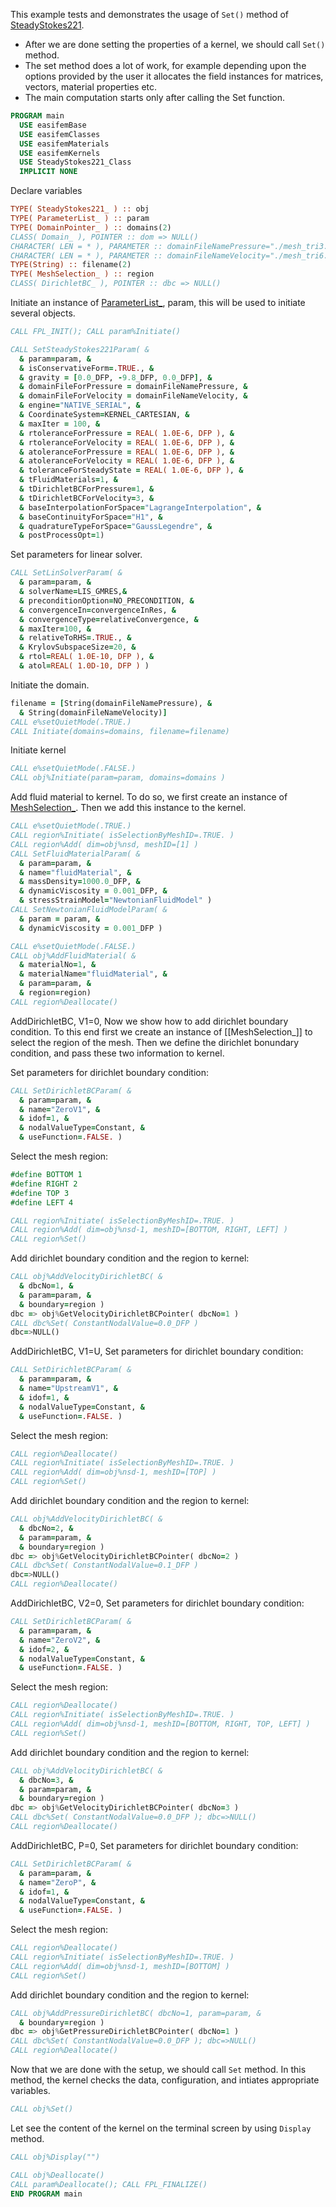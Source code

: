 This example tests and demonstrates the usage of `Set()` method of [SteadyStokes221](./SteadyStokes221_.md).

- After we are done setting the properties of a kernel, we should call `Set()` method.
- The set method does a lot of work, for example depending upon the options provided by the user it allocates the field instances for matrices, vectors, material properties etc.
- The main computation starts only after calling the Set function.

```fortran
PROGRAM main
  USE easifemBase
  USE easifemClasses
  USE easifemMaterials
  USE easifemKernels
  USE SteadyStokes221_Class
  IMPLICIT NONE
```

Declare variables

```fortran
TYPE( SteadyStokes221_ ) :: obj
TYPE( ParameterList_ ) :: param
TYPE( DomainPointer_ ) :: domains(2)
CLASS( Domain_ ), POINTER :: dom => NULL()
CHARACTER( LEN = * ), PARAMETER :: domainFileNamePressure="./mesh_tri3.h5"
CHARACTER( LEN = * ), PARAMETER :: domainFileNameVelocity="./mesh_tri6.h5"
TYPE(String) :: filename(2)
TYPE( MeshSelection_ ) :: region
CLASS( DirichletBC_ ), POINTER :: dbc => NULL()
```

Initiate an instance of [ParameterList_](../ParameterList/ParameterList_.md), param, this will be used to initiate several objects.

```fortran
CALL FPL_INIT(); CALL param%Initiate()
```

```fortran
CALL SetSteadyStokes221Param( &
  & param=param, &
  & isConservativeForm=.TRUE., &
  & gravity = [0.0_DFP, -9.8_DFP, 0.0_DFP], &
  & domainFileForPressure = domainFileNamePressure, &
  & domainFileForVelocity = domainFileNameVelocity, &
  & engine="NATIVE_SERIAL", &
  & CoordinateSystem=KERNEL_CARTESIAN, &
  & maxIter = 100, &
  & rtoleranceForPressure = REAL( 1.0E-6, DFP ), &
  & rtoleranceForVelocity = REAL( 1.0E-6, DFP ), &
  & atoleranceForPressure = REAL( 1.0E-6, DFP ), &
  & atoleranceForVelocity = REAL( 1.0E-6, DFP ), &
  & toleranceForSteadyState = REAL( 1.0E-6, DFP ), &
  & tFluidMaterials=1, &
  & tDirichletBCForPressure=1, &
  & tDirichletBCForVelocity=3, &
  & baseInterpolationForSpace="LagrangeInterpolation", &
  & baseContinuityForSpace="H1", &
  & quadratureTypeForSpace="GaussLegendre", &
  & postProcessOpt=1)
```

Set parameters for linear solver.

```fortran
CALL SetLinSolverParam( &
  & param=param, &
  & solverName=LIS_GMRES,&
  & preconditionOption=NO_PRECONDITION, &
  & convergenceIn=convergenceInRes, &
  & convergenceType=relativeConvergence, &
  & maxIter=100, &
  & relativeToRHS=.TRUE., &
  & KrylovSubspaceSize=20, &
  & rtol=REAL( 1.0E-10, DFP ), &
  & atol=REAL( 1.0D-10, DFP ) )
```

Initiate the domain.

```fortran
filename = [String(domainFileNamePressure), &
  & String(domainFileNameVelocity)]
CALL e%setQuietMode(.TRUE.)
CALL Initiate(domains=domains, filename=filename)
```

Initiate kernel

```fortran
CALL e%setQuietMode(.FALSE.)
CALL obj%Initiate(param=param, domains=domains )
```

Add fluid material to kernel. To do so, we first create an instance of [MeshSelection_](../MeshSelection/MeshSelection_.md).
Then we add this instance to the kernel.

```fortran
CALL e%setQuietMode(.TRUE.)
CALL region%Initiate( isSelectionByMeshID=.TRUE. )
CALL region%Add( dim=obj%nsd, meshID=[1] )
CALL SetFluidMaterialParam( &
  & param=param, &
  & name="fluidMaterial", &
  & massDensity=1000.0_DFP, &
  & dynamicViscosity = 0.001_DFP, &
  & stressStrainModel="NewtonianFluidModel" )
CALL SetNewtonianFluidModelParam( &
  & param = param, &
  & dynamicViscosity = 0.001_DFP )
```

```fortran
CALL e%setQuietMode(.FALSE.)
CALL obj%AddFluidMaterial( &
  & materialNo=1, &
  & materialName="fluidMaterial", &
  & param=param, &
  & region=region)
CALL region%Deallocate()
```

AddDirichletBC, V1=0, Now we show how to add dirichlet boundary condition. To this end first we create an instance of [[MeshSelection_]] to select the region of the mesh. Then we define the dirichlet bonundary condition, and pass these two information to kernel.

Set parameters for dirichlet boundary condition:

```fortran
CALL SetDirichletBCParam( &
  & param=param, &
  & name="ZeroV1", &
  & idof=1, &
  & nodalValueType=Constant, &
  & useFunction=.FALSE. )
```

Select the mesh region:

```fortran
#define BOTTOM 1
#define RIGHT 2
#define TOP 3
#define LEFT 4
```

```fortran
CALL region%Initiate( isSelectionByMeshID=.TRUE. )
CALL region%Add( dim=obj%nsd-1, meshID=[BOTTOM, RIGHT, LEFT] )
CALL region%Set()
```

Add dirichlet boundary condition and the region to kernel:

```fortran
CALL obj%AddVelocityDirichletBC( &
  & dbcNo=1, &
  & param=param, &
  & boundary=region )
dbc => obj%GetVelocityDirichletBCPointer( dbcNo=1 )
CALL dbc%Set( ConstantNodalValue=0.0_DFP )
dbc=>NULL()
```

AddDirichletBC, V1=U, Set parameters for dirichlet boundary condition:

```fortran
CALL SetDirichletBCParam( &
  & param=param, &
  & name="UpstreamV1", &
  & idof=1, &
  & nodalValueType=Constant, &
  & useFunction=.FALSE. )
```

Select the mesh region:

```fortran
CALL region%Deallocate()
CALL region%Initiate( isSelectionByMeshID=.TRUE. )
CALL region%Add( dim=obj%nsd-1, meshID=[TOP] )
CALL region%Set()
```

Add dirichlet boundary condition and the region to kernel:

```fortran
CALL obj%AddVelocityDirichletBC( &
  & dbcNo=2, &
  & param=param, &
  & boundary=region )
dbc => obj%GetVelocityDirichletBCPointer( dbcNo=2 )
CALL dbc%Set( ConstantNodalValue=0.1_DFP )
dbc=>NULL()
CALL region%Deallocate()
```

AddDirichletBC, V2=0, Set parameters for dirichlet boundary condition:

```fortran
CALL SetDirichletBCParam( &
  & param=param, &
  & name="ZeroV2", &
  & idof=2, &
  & nodalValueType=Constant, &
  & useFunction=.FALSE. )
```

Select the mesh region:

```fortran
CALL region%Deallocate()
CALL region%Initiate( isSelectionByMeshID=.TRUE. )
CALL region%Add( dim=obj%nsd-1, meshID=[BOTTOM, RIGHT, TOP, LEFT] )
CALL region%Set()
```

Add dirichlet boundary condition and the region to kernel:

```fortran
CALL obj%AddVelocityDirichletBC( &
  & dbcNo=3, &
  & param=param, &
  & boundary=region )
dbc => obj%GetVelocityDirichletBCPointer( dbcNo=3 )
CALL dbc%Set( ConstantNodalValue=0.0_DFP ); dbc=>NULL()
CALL region%Deallocate()
```

AddDirichletBC, P=0, Set parameters for dirichlet boundary condition:

```fortran
CALL SetDirichletBCParam( &
  & param=param, &
  & name="ZeroP", &
  & idof=1, &
  & nodalValueType=Constant, &
  & useFunction=.FALSE. )
```

Select the mesh region:

```fortran
CALL region%Deallocate()
CALL region%Initiate( isSelectionByMeshID=.TRUE. )
CALL region%Add( dim=obj%nsd-1, meshID=[BOTTOM] )
CALL region%Set()
```

Add dirichlet boundary condition and the region to kernel:

```fortran
CALL obj%AddPressureDirichletBC( dbcNo=1, param=param, &
  & boundary=region )
dbc => obj%GetPressureDirichletBCPointer( dbcNo=1 )
CALL dbc%Set( ConstantNodalValue=0.0_DFP ); dbc=>NULL()
CALL region%Deallocate()
```

Now that we are done with the setup, we should call `Set` method. In this method, the kernel checks the data, configuration, and intiates appropriate variables.

```fortran
CALL obj%Set()
```

Let see the content of the kernel on the terminal screen by using `Display` method.

```fortran
CALL obj%Display("")
```

```fortran
CALL obj%Deallocate()
CALL param%Deallocate(); CALL FPL_FINALIZE()
END PROGRAM main
```
